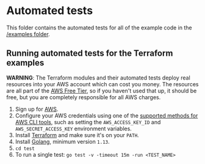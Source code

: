 # Automated tests

This folder contains the automated tests for all of the example code in the [/examples folder](/examples).


## Running automated tests for the Terraform examples

**WARNING**: The Terraform modules and their automated tests deploy real resources into your AWS account which can cost 
you money. The resources are all part of the [AWS Free Tier](https://aws.amazon.com/free/), so if you haven't used that 
up, it should be free, but you are completely responsible for all AWS charges.

1. Sign up for [AWS](https://aws.amazon.com/).
1. Configure your AWS credentials using one of the [supported methods for AWS CLI
   tools](https://blog.gruntwork.io/a-comprehensive-guide-to-authenticating-to-aws-on-the-command-line-63656a686799), 
   such as setting the `AWS_ACCESS_KEY_ID` and `AWS_SECRET_ACCESS_KEY` environment variables. 
1. Install [Terraform](https://www.terraform.io/) and make sure it's on your `PATH`.
1. Install [Golang](https://golang.org/), minimum version `1.13`.
1. `cd test`
1. To run a single test: `go test -v -timeout 15m -run <TEST_NAME>`

